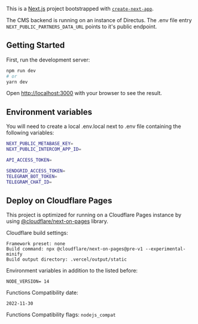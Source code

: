 This is a [Next.js](https://nextjs.org/) project bootstrapped with [`create-next-app`](https://github.com/vercel/next.js/tree/canary/packages/create-next-app).

The CMS backend is running on an instance of Directus. The .env file entry `NEXT_PUBLIC_PARTNERS_DATA_URL` points to it's public endpoint.

## Getting Started

First, run the development server:

```bash
npm run dev
# or
yarn dev
```

Open [http://localhost:3000](http://localhost:3000) with your browser to see the result.

## Environment variables

You will need to create a local .env.local next to .env file containing the following variables:

```bash
NEXT_PUBLIC_METABASE_KEY=
NEXT_PUBLIC_INTERCOM_APP_ID=

API_ACCESS_TOKEN=

SENDGRID_ACCESS_TOKEN=
TELEGRAM_BOT_TOKEN=
TELEGRAM_CHAT_ID=
```

## Deploy on Cloudflare Pages

This project is optimized for running on a Cloudflare Pages instance by using [@cloudflare/next-on-pages](https://github.com/cloudflare/next-on-pages) library.

Cloudflare build settings:
```
Framework preset: none
Build command: npx @cloudflare/next-on-pages@pre-v1 --experimental-minify
Build output directory: .vercel/output/static
```
Environment variables in addition to the listed before:

`NODE_VERSION= 14`

Functions Compatibility date:

`2022-11-30`

Functions Compatibility flags:
`nodejs_compat`